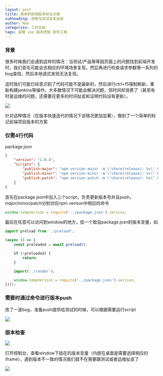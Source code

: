 ```yaml
---
layout: post
title: 简单的前端版本标记方案
subheading: 拒绝与测试反复扯皮
author: Max
categories: 工作总结
tags: 前端 vue 版本控制 软件工程
---
```


### 背景

很多时候我们会遇到这样的情况：当测试/产品等等因页面上的问题找到前端开发时，我们首先可能会去相应的环境场景复现，然后再进行检查请求参数等一系列的bug查找，然后本地调式发现无法复现。

这时我们可能已经意识到了代码可能不是最新的，然后进行ctrl+f5强制刷新，重新构建jenkins等操作，大多数情况下可能会解决问题，但时间却浪费了（甚至有时是运维的问题，还需要花更多的时间扯皮和证明代码没有更新）。

![](http://media-bed.streakingman.com/blog-img/%E5%9D%91%E7%88%B9%E5%91%A2%E8%BF%99%E6%98%AF.png)

针对这种情况（在版本快速迭代的情况下该情况更加显著），像到了一个简单的标记前端项目版本的方案

### 仅需4行代码

package.json
```json
{
    "version": "1.0.4",
    "scripts": {
        "publish:major": "npm version major -m \"chore(release): %s\" && git push --follow-tags",
        "publish:minor": "npm version minor -m \"chore(release): %s\" && git push --follow-tags",
        "publish:patch": "npm version patch -m \"chore(release): %s\" && git push --follow-tags"
    }
}
```

首先在package.json中加入三个script，负责更新版本号并且push，major/minor/patch分别对应npm verison中相应的命令

```javascript
window.tempVersion = require('../package.json').version;
```

最后在任意可以访问到window的地方，挂一个取自package.josn的版本变量，如

```javascript
import preload from './preload';

(async () => {
    const preloaded = await preload();

    if (!preloaded) {
        return;
    }

    import('./render');

    window.tempVersion = require('../package.json').version;
})();
```

### 需要时通过命令进行版本push

改了一波bug，准备push提供给测试的时候，可以根据需要运行script

![](http://media-bed.streakingman.com/blog-img/version-control-commit.png)

### 版本检查

![](http://media-bed.streakingman.com/blog-img/check-version-on-console.png)

打开控制台，查看window下挂在的版本变量（内嵌在桌面是需要选择相应的iframe），遇到版本不一致的情况我们就不在需要跟测试或者运维扯皮了

![](http://media-bed.streakingman.com/blog-img/%E5%8F%AF%E6%8A%8A%E6%88%91%E7%89%9B%E9%80%BC%E5%9D%8F%E4%BA%86.png)
